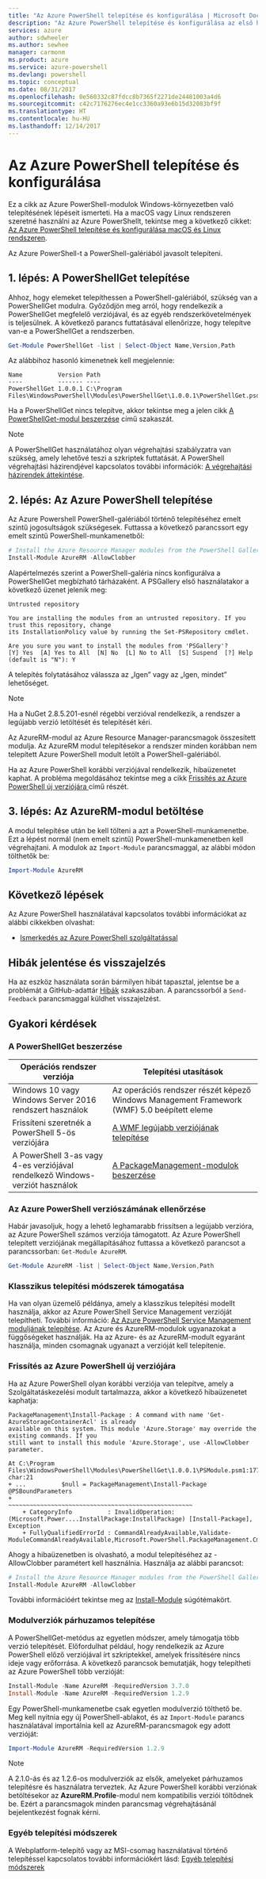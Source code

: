 ```yaml
---
title: "Az Azure PowerShell telepítése és konfigurálása | Microsoft Docs"
description: "Az Azure PowerShell telepítése és konfigurálása az első használathoz."
services: azure
author: sdwheeler
ms.author: sewhee
manager: carmonm
ms.product: azure
ms.service: azure-powershell
ms.devlang: powershell
ms.topic: conceptual
ms.date: 08/31/2017
ms.openlocfilehash: 0e560332c87fdcc8b7365f2271de24481003a4d6
ms.sourcegitcommit: c42c7176276ec4e1cc3360a93e6b15d32083bf9f
ms.translationtype: HT
ms.contentlocale: hu-HU
ms.lasthandoff: 12/14/2017
---
```

# <a name="install-and-configure-azure-powershell"></a>Az Azure PowerShell telepítése és konfigurálása

Ez a cikk az Azure PowerShell-modulok Windows-környezetben való telepítésének lépéseit ismerteti.
Ha a macOS vagy Linux rendszeren szeretné használni az Azure PowerShellt, tekintse meg a következő cikket: [Az Azure PowerShell telepítése és konfigurálása macOS és Linux rendszeren](install-azurermps-maclinux.md).

Az Azure PowerShell-t a PowerShell-galériából javasolt telepíteni.

## <a name="step-1-install-powershellget"></a>1. lépés: A PowerShellGet telepítése

Ahhoz, hogy elemeket telepíthessen a PowerShell-galériából, szükség van a PowerShellGet modulra. Győződjön meg arról, hogy rendelkezik a PowerShellGet megfelelő verziójával, és az egyéb rendszerkövetelmények is teljesülnek. A következő parancs futtatásával ellenőrizze, hogy telepítve van-e a PowerShellGet a rendszerben.

```powershell
Get-Module PowerShellGet -list | Select-Object Name,Version,Path
```

Az alábbihoz hasonló kimenetnek kell megjelennie:

```Output
Name          Version Path
----          ------- ----
PowerShellGet 1.0.0.1 C:\Program Files\WindowsPowerShell\Modules\PowerShellGet\1.0.0.1\PowerShellGet.psd1
```

Ha a PowerShellGet nincs telepítve, akkor tekintse meg a jelen cikk [A PowerShellGet-modul beszerzése](#how-to-get-powershellget) című szakaszát.

> [!NOTE]
> A PowerShellGet használatához olyan végrehajtási szabályzatra van szükség, amely lehetővé teszi a szkriptek futtatását. A PowerShell végrehajtási házirendjével kapcsolatos további információk: [A végrehajtási házirendek áttekintése](/powershell/module/microsoft.powershell.core/about/about_execution_policies).

## <a name="step-2-install-azure-powershell"></a>2. lépés: Az Azure PowerShell telepítése

Az Azure Powershell PowerShell-galériából történő telepítéséhez emelt szintű jogosultságok szükségesek. Futtassa a következő parancssort egy emelt szintű PowerShell-munkamenetből:

```powershell
# Install the Azure Resource Manager modules from the PowerShell Gallery
Install-Module AzureRM -AllowClobber
```

Alapértelmezés szerint a PowerShell-galéria nincs konfigurálva a PowerShellGet megbízható tárházaként. A PSGallery első használatakor a következő üzenet jelenik meg:

```Output
Untrusted repository

You are installing the modules from an untrusted repository. If you trust this repository, change
its InstallationPolicy value by running the Set-PSRepository cmdlet.

Are you sure you want to install the modules from 'PSGallery'?
[Y] Yes  [A] Yes to All  [N] No  [L] No to All  [S] Suspend  [?] Help (default is "N"): Y
```

A telepítés folytatásához válassza az „Igen” vagy az „Igen, mindet” lehetőséget.

> [!NOTE]
> Ha a NuGet 2.8.5.201-esnél régebbi verzióval rendelkezik, a rendszer a legújabb verzió letöltését és telepítését kéri.

Az AzureRM-modul az Azure Resource Manager-parancsmagok összesített modulja. Az AzureRM modul telepítésekor a rendszer minden korábban nem telepített Azure PowerShell modult letölt a PowerShell-galériából.

Ha az Azure PowerShell korábbi verziójával rendelkezik, hibaüzenetet kaphat. A probléma megoldásához tekintse meg a cikk [Frissítés az Azure PowerShell új verziójára ](#update-azps) című részét.

## <a name="step-3-load-the-azurerm-module"></a>3. lépés: Az AzureRM-modul betöltése
A modul telepítése után be kell tölteni a azt a PowerShell-munkamenetbe. Ezt a lépést normál (nem emelt szintű) PowerShell-munkamenetben kell végrehajtani. A modulok az `Import-Module` parancsmaggal, az alábbi módon tölthetők be:

```powershell
Import-Module AzureRM
```

## <a name="next-steps"></a>Következő lépések

Az Azure PowerShell használatával kapcsolatos további információkat az alábbi cikkekben olvashat:

* [Ismerkedés az Azure PowerShell szolgáltatással](get-started-azureps.md)

## <a name="reporting-issues-and-feedback"></a>Hibák jelentése és visszajelzés

Ha az eszköz használata során bármilyen hibát tapasztal, jelentse be a problémát a GitHub-adattár [Hibák](https://github.com/Azure/azure-powershell/issues) szakaszában. A parancssorból a `Send-Feedback` parancsmaggal küldhet visszajelzést.

## <a name="frequently-asked-questions"></a>Gyakori kérdések

### <a name="how-to-get-powershellget"></a>A PowerShellGet beszerzése

|Operációs rendszer verziója|Telepítési utasítások|
|---|---|
|Windows 10 vagy Windows Server 2016 rendszert használok|Az operációs rendszer részét képező Windows Management Framework (WMF) 5.0 beépített eleme|
|Frissíteni szeretnék a PowerShell 5-ös verziójára|[A WMF legújabb verziójának telepítése](https://www.microsoft.com/en-us/download/details.aspx?id=54616)|
|A PowerShell 3-as vagy 4-es verziójával rendelkező Windows-verziót használok|[A PackageManagement-modulok beszerzése](http://go.microsoft.com/fwlink/?LinkID=746217)|

<a id="helpmechoose"></a>
### <a name="checking-the-version-of-azure-powershell"></a>Az Azure PowerShell verziószámának ellenőrzése

Habár javasoljuk, hogy a lehető leghamarabb frissítsen a legújabb verzióra, az Azure PowerShell számos verziója támogatott. Az Azure PowerShell telepített verziójának megállapításához futtassa a következő parancsot a parancssorban: `Get-Module AzureRM`.

```powershell
Get-Module AzureRM -list | Select-Object Name,Version,Path
```

### <a name="support-for-classic-deployment-methods"></a>Klasszikus telepítési módszerek támogatása

Ha van olyan üzemelő példánya, amely a klasszikus telepítési modellt használja, akkor az Azure PowerShell Service Management verzióját telepítheti. További információ: [Az Azure PowerShell Service Management moduljának telepítése](/powershell/azure/servicemanagement/install-azure-ps). Az Azure és AzureRM-modulok ugyanazokat a függőségeket használják. Ha az Azure- és az AzureRM-modult egyaránt használja, minden csomagnak ugyanazt a verzióját kell telepítenie.

### <a id="update-azps"></a>Frissítés az Azure PowerShell új verziójára

Ha az Azure PowerShell olyan korábbi verziója van telepítve, amely a Szolgáltatáskezelési modult tartalmazza, akkor a következő hibaüzenetet kaphatja:

```Output
PackageManagement\Install-Package : A command with name 'Get-AzureStorageContainerAcl' is already
available on this system. This module 'Azure.Storage' may override the existing commands. If you
still want to install this module 'Azure.Storage', use -AllowClobber parameter.

At C:\Program Files\WindowsPowerShell\Modules\PowerShellGet\1.0.0.1\PSModule.psm1:1772 char:21
+ ...          $null = PackageManagement\Install-Package @PSBoundParameters
+                      ~~~~~~~~~~~~~~~~~~~~~~~~~~~~~~~~~~~~~~~~~~~~~~~~~~~~
    + CategoryInfo          : InvalidOperation: (Microsoft.Power....InstallPackage:InstallPackage) [Install-Package], Exception
    + FullyQualifiedErrorId : CommandAlreadyAvailable,Validate-ModuleCommandAlreadyAvailable,Microsoft.PowerShell.PackageManagement.Cmdlets.InstallPackage
```

Ahogy a hibaüzenetben is olvasható, a modul telepítéséhez az -AllowClobber paramétert kell használnia. Használja az alábbi parancsot:

```powershell
# Install the Azure Resource Manager modules from the PowerShell Gallery
Install-Module AzureRM -AllowClobber
```

További információért tekintse meg az [Install-Module](https://msdn.microsoft.com/powershell/reference/5.1/PowerShellGet/install-module) súgótémakört.

### <a name="installing-module-versions-side-by-side"></a>Modulverziók párhuzamos telepítése

A PowerShellGet-metódus az egyetlen módszer, amely támogatja több verzió telepítését. Előfordulhat például, hogy rendelkezik az Azure PowerShell előző verziójával írt szkriptekkel, amelyek frissítésére nincs ideje vagy erőforrása. A következő parancsok bemutatják, hogy telepítheti az Azure PowerShell több verzióját:

```powershell
Install-Module -Name AzureRM -RequiredVersion 3.7.0
Install-Module -Name AzureRM -RequiredVersion 1.2.9
```

Egy PowerShell-munkamenetbe csak egyetlen modulverzió tölthető be. Meg kell nyitnia egy új PowerShell-ablakot, és az `Import-Module` parancs használatával importálnia kell az AzureRM-parancsmagok egy adott verzióját:

```powershell
Import-Module AzureRM -RequiredVersion 1.2.9
```

> [!NOTE]
> A 2.1.0-ás és az 1.2.6-os modulverziók az elsők, amelyeket párhuzamos telepítésre és használatra terveztek. Az Azure PowerShell korábbi verziónak betöltésekor az **AzureRM.Profile**-modul nem kompatibilis verziói töltődnek be. Ezért a parancsmagok minden parancsmag végrehajtásánál bejelentkezést fognak kérni.

### <a name="other-installation-methods"></a>Egyéb telepítési módszerek

A Webplatform-telepítő vagy az MSI-csomag használatával történő telepítéssel kapcsolatos további információkért lásd: [Egyéb telepítési módszerek](other-install.md)

